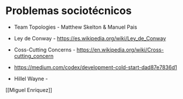 # Problemas sociotécnicos

- Team Topologies - Matthew Skelton & Manuel Pais
- Ley de Conway - https://es.wikipedia.org/wiki/Ley_de_Conway

- Coss-Cutting Concerns - https://en.wikipedia.org/wiki/Cross-cutting_concern

- https://medium.com/codex/development-cold-start-dad87e7836d1
- Hillel Wayne -

[[Miguel Enriquez]]
